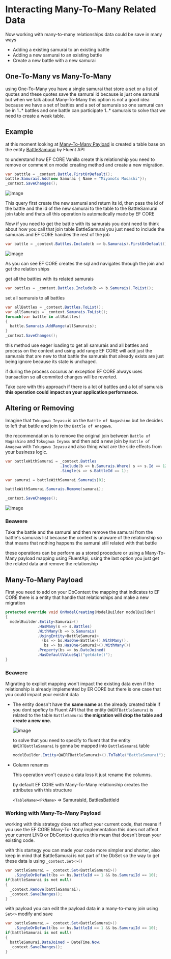 # Interacting Many-To-Many Related Data

Now working with many-to-many relationships data could be save in many ways

* Adding a existing samurai to an existing battle
* Adding a new samurai to an existing battle
* Create a new battle with a new samurai

## One-To-Many vs Many-To-Many

using One-To-Many you have a single samurai that store a set or a list of quotes and these quotes save the samurai id because is just one samurai but when we talk about Many-To-Many this option is not a good idea because we have a set of battles and a set of samurais so one samurai can be in 1..* battles and one battle can participate 1..* samurais to solve that we need to create a weak table.

## Example

at this moment looking at [Many-To-Many Payload](https://github.com/egonzalezt/EFCORE5-Learning/blob/b47b6675edf80e2d94e4a3100738eefff7ee2782/DbRelationships/ManyToManyPayload.md) is created a table base on the entity [BattleSamurai](https://github.com/egonzalezt/EFCORE5-Learning/blob/b47b6675edf80e2d94e4a3100738eefff7ee2782/Application/EfcoreApp.Domain/EfcoreApp.Infrastructure/EntityFramework/EfcoreContext.cs#L26) by Fluent API 

to understand how EF CORE Vanilla create this relationship you need to remove or comment on model creating method and create a new migration.

```csharp
var batttle = _context.Battle.FirstOrDefault();
battle.Samurais.Add(new Samurai { Name = "Miyamoto Musashi"});
_context.SaveChanges();
```

![image](https://user-images.githubusercontent.com/53051438/198308673-2507cbfc-909b-4fe0-8330-a9a91a1d8de1.png)

This query first create the new samurai and return its id, then pass the id of the battle and the id of the new samurai to the table to the BattleSamurai join table and thats all this operation is automatically made by EF CORE

Now if you need to get the battle with its samurais you dont need to think about how you call that join table BattleSamurai you just need to include the samurais and EF CORE handles the rest of the job

```csharp
var battle = _context.Battles.Include(b => b.Samurais).FirstOrDefault();
```

![image](https://user-images.githubusercontent.com/53051438/198311620-f89d64c5-2194-43e2-8bf5-d1035460a3c7.png)

As you can see EF CORE creates the sql and navigates through the join and get the relation ships

get all the battles with its related samurais

```csharp
var battles = _context.Battles.Include(b => b.Samurais).ToList();
```

set all samurais to all battles

```csharp
var allBattles = _context.Battles.ToList();
var allSamurais = _context.Samurais.ToList();
foreach(var battle in allBattles)
{
  battle.Samurais.AddRange(allSamurais);
}
_context.SaveChanges();
```

this method use eager loading to get all samurais and all battles and process on the context and using add range EF CORE will add just the samurais that are new to that battle the samurais that already exists are just being ignore because its state is unchaged.

if during the process occurus an exception EF CORE always uses transaction so all commited changes will be reverted.

Take care with this approach if there is a lot of battles and a lot of samurais **this operation could impact on your application performance.**

## Altering or Removing 

Imagine that `Tokugawa Ieyasu` is on the `Battle of Nagashino` but he decides to left that battle and join to the `Battle of Anagewa`.

the recommendation is to remove the original join between `Battle of Nagashino` and `Tokugawa Ieyasu` and then add a new join by `Battle of Anagewa` with `Tokugawa Ieyasu` and also thing what are the side effects from your business logic.

```csharp
var battleWithSamurai = _context.Battles
                        .Include(b => b.Samurais.Where( s => s.Id == 12))
                        .Single(s => s.BattleId == 1);

var samurai = battleWithSamurai.Samurais[0];

battleWithSamurai.Samurais.Remove(samurai);

_context.SaveChanges();
```

![image](https://user-images.githubusercontent.com/53051438/198323595-2ec79fba-fd7d-49c5-af6f-39e069a5d579.png)

### Beawere

Take the battle and the samurai and then remove the samurai from the battle's samurais list because the context is unaware of the relationship so that means that nothing happens the samurai still related with that battle

these operations can be perform as a stored procedure or using a Many-To-Many payload mapping using FluentApi, using the last option you just get the related data and remove the relationship 

## Many-To-Many Payload

First you need to add on your DbContext the mapping that indicates to EF CORE there is a entity that handle that relationships and make a new migration

```csharp
protected override void OnModelCreating(ModelBuilder modelBuilder)
{
  modelBuilder.Entity<Samurai>()
              .HasMany(s => s.Battles)
              .WithMany(b => b.Samurais)
              .UsingEntity<BattleSamurai>
                (bs => bs.HasOne<Battle>().WithMany(),
                 bs => bs.HasOne<Samurai>().WithMany())
              .Property(bs => bs.DateJoined)
              .HasDefaultValueSql("getdate()");
}
```

### Beawere

Migrating to explicit mapping won't impact the existing data even if the relationship is already implemented by ER CORE but there is one case that you could impact your existint data

* The entity doesn't have the **same name** as the already created table if you dont speficy to Fluent API that the entity `QWERTBattleSamurai` is related to the table `BattleSamurai` **the migration will drop the table and create a new one.**

  ![image](https://user-images.githubusercontent.com/53051438/198334591-077b23c1-4b3d-45ea-92c2-91d3eeca9b1e.png)

  to solve that you need to specify to fluent that the entity `QWERTBattleSamurai` is gonna be mapped into `BattleSamurai` table

  ```csharp
  modelBuilder.Entity<QWERTBattleSamurai>().ToTable("BattleSamurai");
  ```

* Column renames 

  This operation won't cause a data loss it just rename the columns.
  
  by default EF CORE with Many-To-Many relationship creates the attributes with this structure
  
  `<TableName><PkName>` => SamuraisId, BattlesBattleId

### Working with Many-To-Many Payload

working with this strategy does not affect your current code, that means if you use the EF CORE Many-To-Many implementation this does not affect your current LINQ or DbContext queries this mean that doesn't brean your existing code.

with this startegy you can made your code more simpler and shorter, also keep in mind that BattleSamurai is not part of the DbSet so the way to get these data is using `_context.Set<>()`

```csharp
var battleSamurai = _context.Set<BattleSamurai>()
    .SingleOrDefault(bs => bs.BattleId == 1 && bs.SamuraiId == 10);
if(battleSamurai is not null)
{
  _context.Remove(battleSamurai);
  _context.SaveChanges();
}
```

with payload you can edit the payload data in a many-to-many join using `Set<>` modify and save

```csharp
var battleSamurai.= _context.Set<BattleSamurai>()
    .SingleOrDefault(bs => bs.BattleId == 1 && bs.SamuraiId == 10);
if(battleSamurai is not null)
{
  battleSamurai.DataJoined = DateTime.Now;
  _context.SaveChanges();
}
```
